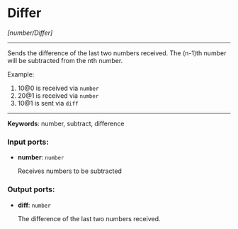 # Differ

_[number/Differ]_

---

Sends the difference of the last two numbers received. The (n-1)th number will be subtracted from the nth number.  
  
Example:  
1. 10@0 is received via `number`  
2. 20@1 is received via `number`  
3. 10@1 is sent via `diff`  

---

__Keywords__: number, subtract, difference

### Input ports:

* __number__: ` number `

    Receives numbers to be subtracted

### Output ports:

* __diff__: ` number `

    The difference of the last two numbers received.

